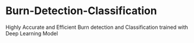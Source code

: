 # Burn-Detection-Classification
Highly Accurate and Efficient Burn detection and Classification trained with Deep Learning Model
